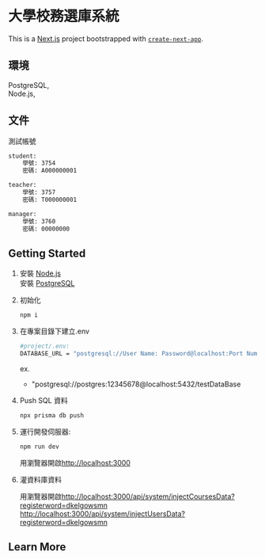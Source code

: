 # 大學校務選庫系統

This is a [Next.js](https://nextjs.org/) project bootstrapped with [`create-next-app`](https://github.com/vercel/next.js/tree/canary/packages/create-next-app).

## 環境

PostgreSQL,\
Node.js,

## 文件

測試帳號

```bash
student:
    學號: 3754
    密碼: A000000001

teacher:
    學號: 3757
    密碼: T000000001

manager:
    學號: 3760
    密碼: 00000000
```

## Getting Started

1. 安裝 [Node.js](https://nodejs.org/en)\
    安裝 [PostgreSQL](https://www.postgresql.org/)

2. 初始化

    ```bash
    npm i
    ```

3. 在專案目錄下建立.env

    ```bash
    #project/.env:
    DATABASE_URL = "postgresql://User Name: Password@localhost:Port Number/DataBase Name"
    ```

    ex.
    - "postgresql://postgres:12345678@localhost:5432/testDataBase

4. Push SQL 資料

     ```bash
    npx prisma db push
    ```

5. 運行開發伺服器:

    ```bash
    npm run dev
    ```

    用瀏覽器開啟[http://localhost:3000](http://localhost:3000)

6. 灌資料庫資料

    用瀏覽器開啟[http://localhost:3000/api/system/injectCoursesData?registerword=dkelgowsmn](http://localhost:3000/api/system/injectCoursesData?registerword=dkelgowsmn)
    [http://localhost:3000/api/system/injectUsersData?registerword=dkelgowsmn](http://localhost:3000/api/system/injectUsersData?registerword=dkelgowsmn)

## Learn More

